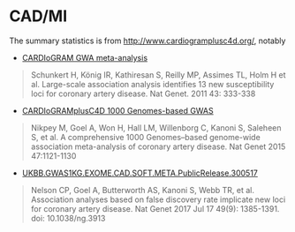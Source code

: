 # CAD/MI

The summary statistics is from http://www.cardiogramplusc4d.org/, notably
* [CARDIoGRAM GWA meta-analysis](http://www.cardiogramplusc4d.org/media/cardiogramplusc4d-consortium/data-downloads/cardiogram_gwas_results.zip)

> Schunkert H, König IR, Kathiresan S, Reilly MP, Assimes TL, Holm H et al. Large-scale association analysis identifies 13 new susceptibility loci for coronary artery disease. Nat Genet. 2011 43: 333-338

* [CARDIoGRAMplusC4D 1000 Genomes-based GWAS](http://www.cardiogramplusc4d.org/media/cardiogramplusc4d-consortium/data-downloads/cad.additive.Oct2015.pub.zip)

> Nikpey M, Goel A, Won H, Hall LM, Willenborg C, Kanoni S, Saleheen S, et al. A comprehensive 1000 Genomes–based genome-wide association meta-analysis of coronary artery disease. Nat Genet 2015 47:1121-1130

* [UKBB.GWAS1KG.EXOME.CAD.SOFT.META.PublicRelease.300517](http://www.cardiogramplusc4d.org/media/cardiogramplusc4d-consortium/data-downloads/UKBB.GWAS1KG.EXOME.CAD.SOFT.META.PublicRelease.300517.txt.gz)

> Nelson CP, Goel A, Butterworth AS, Kanoni S, Webb TR, et al. Association analyses based on false discovery rate implicate new loci for coronary artery disease. Nat Genet 2017 Jul 17 49(9): 1385-1391. doi: 10.1038/ng.3913
